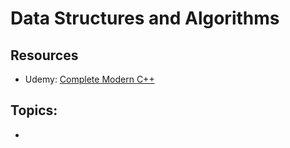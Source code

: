# Data Structures and Algorithms

## Resources
* Udemy: [Complete Modern C++](https://www.udemy.com/course/beg-modern-cpp/)

## Topics:
* 
